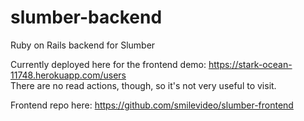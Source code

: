 # slumber-backend
Ruby on Rails backend for Slumber

Currently deployed here for the frontend demo: https://stark-ocean-11748.herokuapp.com/users  
There are no read actions, though, so it's not very useful to visit.

Frontend repo here: https://github.com/smilevideo/slumber-frontend
